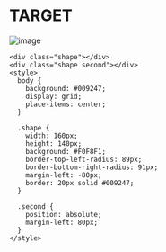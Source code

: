 # TARGET

![image](https://github.com/gaschneider/cssbattle/assets/16023844/7a8cd063-9591-49f2-8968-efbda540102d)


```
<div class="shape"></div>
<div class="shape second"></div>
<style>
  body {
    background: #009247;
    display: grid;
    place-items: center;
  }
  
  .shape {
    width: 160px;
    height: 140px;
    background: #F0F8F1;
    border-top-left-radius: 89px;
    border-bottom-right-radius: 91px;
    margin-left: -80px;
    border: 20px solid #009247;
  }

  .second {
    position: absolute;
    margin-left: 80px;
  }
</style>
```
